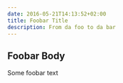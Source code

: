 ```yaml
---
date: 2016-05-21T14:13:52+02:00
title: Foobar Title
description: From da foo to da bar
---
```


## Foobar Body

Some foobar text